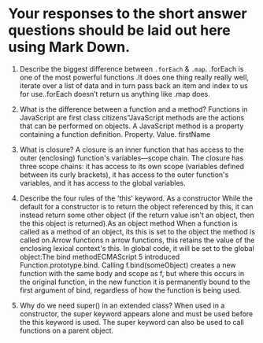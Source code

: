 # Your responses to the short answer questions should be laid out here using Mark Down.
1. Describe the biggest difference between `.forEach` & `.map`.
.forEach is one of the most powerful functions .It does one thing really really well, iterate over a list of data and in turn pass back an item and index to us for use..forEach doesn’t return us anything like .map does. 

2. What is the difference between a function and a method?
Functions in JavaScript are first class citizens”JavaScript methods are the actions that can be performed on objects. A JavaScript method is a property containing a function definition. Property. Value. firstName

3. What is closure?
A closure is an inner function that has access to the outer (enclosing) function's variables—scope chain. The closure has three scope chains: it has access to its own scope (variables defined between its curly brackets), it has access to the outer function's variables, and it has access to the global variables.

4. Describe the four rules of the 'this' keyword.
As a constructor While the default for a constructor is to return the object referenced by this, it can instead return some other object (if the return value isn't an object, then the this object is returned).As an object method When a function is called as a method of an object, its this is set to the object the method is called on.Arrow functions n arrow functions, this retains the value of the enclosing lexical context's this. In global code, it will be set to the global object:The bind methodECMAScript 5 introduced Function.prototype.bind. Calling f.bind(someObject) creates a new function with the same body and scope as f, but where this occurs in the original function, in the new function it is permanently bound to the first argument of bind, regardless of how the function is being used.


5. Why do we need super() in an extended class?
When used in a constructor, the super keyword appears alone and must be used before the this keyword is used. The super keyword can also be used to call functions on a parent object.
